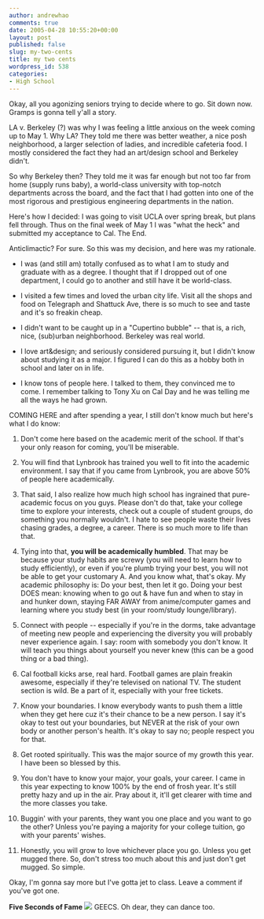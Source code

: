 ```yaml
---
author: andrewhao
comments: true
date: 2005-04-28 10:55:20+00:00
layout: post
published: false
slug: my-two-cents
title: my two cents
wordpress_id: 538
categories:
- High School
---
```


Okay, all you agonizing seniors trying to decide where to go. Sit down now. Gramps is gonna tell y'all a story.

LA v. Berkeley (?) was why I was feeling a little anxious on the week coming up to May 1. Why LA? They told me there was better weather, a nice posh neighborhood, a larger selection of ladies, and incredible cafeteria food. I mostly considered the fact they had an art/design school and Berkeley didn't.

So why Berkeley then? They told me it was far enough but not too far from home (supply runs baby), a world-class university with top-notch departments across the board, and the fact that I had gotten into one of the most rigorous and prestigious engineering departments in the nation.

Here's how I decided: I was going to visit UCLA over spring break, but plans fell through. Thus on the final week of May 1 I was "what the heck" and submitted my acceptance to Cal. The End.

Anticlimactic? For sure. So this was my decision, and here was my rationale.

- I was (and still am) totally confused as to what I am to study and graduate with as a degree. I thought that if I dropped out of one department, I could go to another and still have it be world-class.

- I visited a few times and loved the urban city life. Visit all the shops and food on Telegraph and Shattuck Ave, there is so much to see and taste and it's so freakin cheap.

- I didn't want to be caught up in a "Cupertino bubble" -- that is, a rich, nice, (sub)urban neighborhood. Berkeley was real world.

- I love art&design; and seriously considered pursuing it, but I didn't know about studying it as a major. I figured I can do this as a hobby both in school and later on in life.

- I know tons of people here. I talked to them, they convinced me to come. I remember talking to Tony Xu on Cal Day and he was telling me all the ways he had grown.

COMING HERE and after spending a year, I still don't know much but here's what I do know:

1) Don't come here based on the academic merit of the school. If that's your only reason for coming, you'll be miserable.

2) You will find that Lynbrook has trained you well to fit into the academic environment. I say that if you came from Lynbrook, you are above 50% of people here academically.

3) That said, I also realize how much high school has ingrained that pure-academic focus on you guys. Please don't do that, take your college time to explore your interests, check out a couple of student groups, do something you normally wouldn't. I hate to see people waste their lives chasing grades, a degree, a career. There is so much more to life than that.

4) Tying into that, **you will be academically humbled**. That may be because your study habits are screwy (you will need to learn how to study efficiently), or even if you're plumb trying your best, you will not be able to get your customary A. And you know what, that's okay. My academic philosophy is: Do your best, then let it go. Doing your best DOES mean: knowing when to go out & have fun and when to stay in and hunker down, staying FAR AWAY from anime/computer games and learning where you study best (in your room/study lounge/library).

5) Connect with people -- especially if you're in the dorms, take advantage of meeting new people and experiencing the diversity you will probably never experience again. I say: room with somebody you don't know. It will teach you things about yourself you never knew (this can be a good thing or a bad thing).

6) Cal football kicks arse, real hard. Football games are plain freakin awesome, especially if they're televised on national TV. The student section is wild. Be a part of it, especially with your free tickets.

7) Know your boundaries. I know everybody wants to push them a little when they get here cuz it's their chance to be a new person. I say it's okay to test out your boundaries, but NEVER at the risk of your own body or another person's health. It's okay to say no; people respect you for that.

8) Get rooted spiritually. This was the major source of my growth this year. I have been so blessed by this.

9) You don't have to know your major, your goals, your career. I came in this year expecting to know 100% by the end of frosh year. It's still pretty hazy and up in the air. Pray about it, it'll get clearer with time and the more classes you take.

10) Buggin' with your parents, they want you one place and you want to go the other? Unless you're paying a majority for your college tuition, go with your parents' wishes.

11) Honestly, you will grow to love whichever place you go. Unless you get mugged there. So, don't stress too much about this and just don't get mugged. So simple.

Okay, I'm gonna say more but I've gotta jet to class. Leave a comment if you've got one.

**Five Seconds of Fame**
![](http://photos9.flickr.com/11384340_38b85b393f.jpg)
GEECS.
Oh dear, they can dance too.
